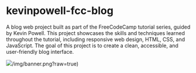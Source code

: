 # kevinpowell-fcc-blog

A blog web project built as part of the FreeCodeCamp tutorial series, guided by Kevin Powell. This project showcases the skills and techniques learned throughout the tutorial, including responsive web design, HTML, CSS, and JavaScript. The goal of this project is to create a clean, accessible, and user-friendly blog interface.

![](https://github.com/Asukycode/kevinpowell-fcc-blog)/img/banner.png?raw=true)
